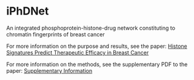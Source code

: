 # iPhDNet
An integrated phosphoprotein-histone-drug network constituting to chromatin fingerprints of breast cancer

For more information on the purpose and results, see the paper:
[Histone Signatures Predict Therapeutic Efficacy in Breast Cancer](https://ieeexplore.ieee.org/document/8961959)

For more information on the methods, see the supplementary PDF to the paper:
[Supplementary Information](https://ieeexplore.ieee.org/ielx7/8782705/8819998/8961959/supp1-2967105.pdf?tp=&arnumber=8961959)
